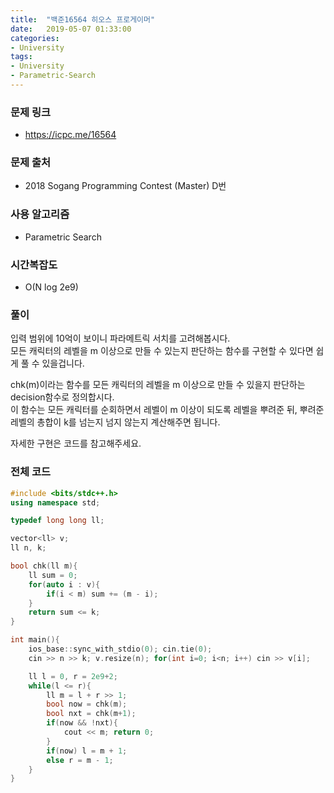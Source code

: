 ```yaml
---
title:  "백준16564 히오스 프로게이머"
date:   2019-05-07 01:33:00
categories:
- University
tags:
- University
- Parametric-Search
---
```


### 문제 링크
* https://icpc.me/16564

### 문제 출처
* 2018 Sogang Programming Contest (Master) D번

### 사용 알고리즘
* Parametric Search

### 시간복잡도
* O(N log 2e9)

### 풀이
입력 범위에 10억이 보이니 파라메트릭 서치를 고려해봅시다.<br>
모든 캐릭터의 레벨을 m 이상으로 만들 수 있는지 판단하는 함수를 구현할 수 있다면 쉽게 풀 수 있을겁니다.

chk(m)이라는 함수를 모든 캐릭터의 레벨을 m 이상으로 만들 수 있을지 판단하는 decision함수로 정의합시다.<br>
이 함수는 모든 캐릭터를 순회하면서 레벨이 m 이상이 되도록 레벨을 뿌려준 뒤, 뿌려준 레벨의 총합이 k를 넘는지 넘지 않는지 계산해주면 됩니다.

자세한 구현은 코드를 참고해주세요.

### 전체 코드
```cpp
#include <bits/stdc++.h>
using namespace std;

typedef long long ll;

vector<ll> v;
ll n, k;

bool chk(ll m){
	ll sum = 0;
	for(auto i : v){
		if(i < m) sum += (m - i);
	}
	return sum <= k;
}

int main(){
	ios_base::sync_with_stdio(0); cin.tie(0);
	cin >> n >> k; v.resize(n); for(int i=0; i<n; i++) cin >> v[i];

	ll l = 0, r = 2e9+2;
	while(l <= r){
		ll m = l + r >> 1;
		bool now = chk(m);
		bool nxt = chk(m+1);
		if(now && !nxt){
			cout << m; return 0;
		}
		if(now) l = m + 1;
		else r = m - 1;
	}
}
```
